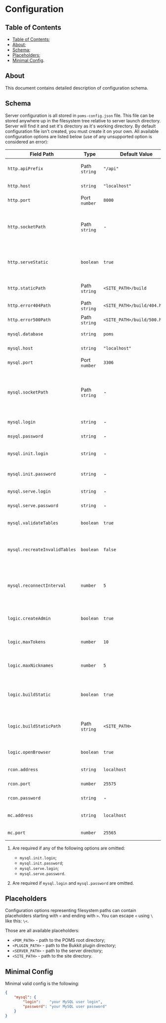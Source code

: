 # Configuration

## Table of Contents

- [Table of Contents](#table-of-contents);
- [About](#about);
- [Schema](#schema);
- [Placeholders](#placeholders);
- [Minimal Config](#minimal-config).

## About

This document contains detailed description of configuration schema.

## Schema

Server configuration is all stored in `poms-config.json` file. This file can be stored anywhere
up in the filesystem tree relative to server launch directory. Server will find it and set it's
directory as it's working directory. By default configuration file isn't created, you must create
it on your own. All available configuration options are listed below (use of any unsupported option
is considered an error):

| Field Path                    | Type          | Default Value                | Required | Description                                                                        |
|-------------------------------|---------------|------------------------------|----------|------------------------------------------------------------------------------------|
| `http.apiPrefix`              | Path `string` | `"/api"`                     | No       | HTTP path prefix of all API-requests                                               |
| `http.host`                   | `string`      | `"localhost"`                | No       | HTTP server address                                                                |
| `http.port`                   | Port `number` | `8000`                       | No       | HTTP server port                                                                   |
| `http.socketPath`             | Path `string` | -                            | No       | HTTP server Unix-socket path. When used `api.port` and `api.host` is ignored       |
| `http.serveStatic`            | `boolean`     | `true`                       | No       | If `true` HTTP server will serve static content from `http.staticPath`             |
| `http.staticPath`             | Path `string` | `<SITE_PATH>/build`          | No       | Path to static content HTTP server to serve                                        |
| `http.error404Path`           | Path `string` | `<SITE_PATH>/build/404.html` | No       | Path to 404-error page                                                             |
| `http.error500Path`           | Path `string` | `<SITE_PATH>/build/500.html` | No       | Path to 500-error page                                                             |
| `mysql.database`              | `string`      | `poms`                       | No       | Name of database to use                                                            |
| `mysql.host`                  | `string`      | `"localhost"`                | No       | MySQL server address                                                               |
| `mysql.port`                  | Port `number` | `3306`                       | No       | MySQL server port                                                                  |
| `mysql.socketPath`            | Path `string` | -                            | No       | MySQL server Unix-socket path. When used `mysql.host` and `mysql.port` are ignored |
| `mysql.login`                 | `string`      | -                            | Yes (1)  | MySQL user login                                                                   |
| `msyql.password`              | `string`      | -                            | Yes (1)  | MySQL user password                                                                |
| `mysql.init.login`            | `string`      | -                            | No  (2)  | MySQL initialization user login                                                    |
| `mysql.init.password`         | `string`      | -                            | No  (2)  | MySQL initialization user password                                                 |
| `mysql.serve.login`           | `string`      | -                            | No  (2)  | MySQL serving user login                                                           |
| `mysql.serve.password`        | `string`      | -                            | No  (2)  | MySQL serving user password                                                        |
| `mysql.validateTables`        | `boolean`     | `true`                       | No       | Enables database tables validation                                                 |
| `mysql.recreateInvalidTables` | `boolean`     | `false`                      | No       | Enables dropping of invalid tables and their recreation                            |
| `mysql.reconnectInterval`     | `number`      | `5`                          | No       | Number of seconds between automatic reconnections to the database                  |
| `logic.createAdmin`           | `boolean`     | `true`                       | No       | Create default admin account on database initialization                            |
| `logic.maxTokens`             | `number`      | `10`                         | No       | Maximum number of tokens per user                                                  |
| `logic.maxNicknames`          | `number`      | `5`                          | No       | Maximum number of nicknames per user                                               |
| `logic.buildStatic`           | `boolean`     | `true`                       | No       | Build static conent if `http.staticPath` is empty or doesn't exits                 |
| `logic.buildStaticPath`       | Path `string` | `<SITE_PATH>`                | No       | Path for running `npm run build` to build static content if needed                 |
| `logic.openBrowser`           | `boolean`     | `true`                       | No       | If `true` opens browser after server start                                         |
| `rcon.address`                | `string`      | `localhost`                  | No       | RCON server's address                                                              |
| `rcon.port`                   | `number`      | `25575`                      | No       | RCON server's port                                                                 |
| `rcon.password`               | `string`      | -                            | No       | RCON server's password                                                             |
| `mc.address`                  | `string`      | `localhost`                  | No       | Minecraft server's address                                                         |
| `mc.port`                     | `number`      | `25565`                      | No       | Minecraft server's port                                                            |

 1) Are required if any of the following options are omitted:

    - `mysql.init.login`;
    - `mysql.init.password`;
    - `mysql.serve.login`;
    - `mysql.serve.password`.

 2) Are required if `mysql.login` and `mysql.password` are omitted.

## Placeholders

Configuration options representing filesystem paths can contain placeholders
starting with `<` and ending with `>`. You can escape `<` using `\` like this: `\<`.

Those are all available placeholders:

- `<POM_PATH>`    - path to the POMS root directory;
- `<PLUGIN_PATH>` - path to the Bukkit plugin directory;
- `<SERVER_PATH>` - path to the server directory;
- `<SITE_PATH>`   - path to the site directory.

## Minimal Config

Minimal valid config is the following:

```json
{
    "mysql": {
        "login":    "your MySQL user login",
        "password": "your MySQL user password"
    }
}
```
